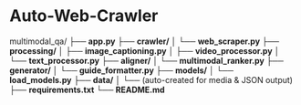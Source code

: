 # Auto-Web-Crawler
multimodal_qa/
├── **app.py**
├── **crawler/**
│   └── **web_scraper.py**
├── **processing/**
│   ├── **image_captioning.py**
│   ├── **video_processor.py**
│   └── **text_processor.py**
├── **aligner/**
│   └── **multimodal_ranker.py**
├── **generator/**
│   └── **guide_formatter.py**
├── **models/**
│   └── **load_models.py**
├── **data/**
│   └── (auto-created for media & JSON output)
├── **requirements.txt**
└── **README.md**

